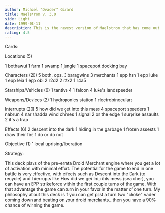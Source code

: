 ```yaml
---
author: Michael "Dvader" Girard
title: Maelstrom v. 3.0
side: Light
date: 1999-08-11
description: This is the newest version of Maelstrom that has come out of the Merchant Machine Think Tank in Phoenix, Arizona.  New combo = baragwin + freshly sold luke's landspeeder = droid recycler engine + an extra destiny of activation.
rating: 4.5
---
```

Cards: 

Locations (5)

1 bothawui
1 farm
1 swamp
1 jungle
1 spaceport docking bay

Characters (20)
5 both. ops.
3 baragwins
3 merchants
1 epp han
1 epp luke
1 epp leia
1 epp obi
2 r2d2
2 r2x2
1 r4a5

Starships/Vehicles (6)
1 tantive 4
1 falcon
4 luke's landspeeder

Weapons/Devices (2)
1 hydroponics station
1 electrobinoculars

Interrupts (20)
5 how did we get into this mess
4 spaceport speeders
1 nabrun
4 nar shadda wind chimes
1 signal
2 on the edge
1 surprise assaults
2 it's a trap

Effects (6)
2 descent into the dark
1 hiding in the garbage
1 frozen assests
1 draw their fire
1 do or do not

Objective (1)
1 local uprising/liberation

Strategy: 

This deck plays of the pre-errata Droid Merchant engine where you get a lot of activation with minimal effort.  The potential for the game to end in one battle is very effective, with effects such as Descent into the Dark (to recycle) and interrupts like How did we get into this mess (searcher), you can have an EPP strikeforce within the first couple turns of the game.  With that advantage the game can turn in your favor in the matter of one turn.  My philosophy about this deck is if you can get past a turn two "choke" vader coming down and beating on your droid merchants...then you have a 90% chance of winning the game.